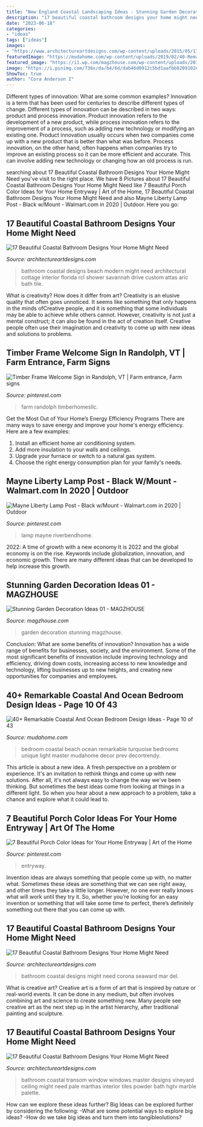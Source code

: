 ```yaml
---
title: "New England Coastal Landscaping Ideas - Stunning Garden Decoration Ideas 01"
description: "17 beautiful coastal bathroom designs your home might need"
date: "2023-06-18"
categories:
- "ideas"
tags: ["ideas"]
images:
- "https://www.architectureartdesigns.com/wp-content/uploads/2015/05/17-Beautiful-Coastal-Bathroom-Designs-Your-Home-Might-Need-13-630x917.jpg"
featuredImage: "https://mudahome.com/wp-content/uploads/2019/02/40-Remarkable-Coastal-And-Ocean-Bedroom-Design-Ideas-12.jpg"
featured_image: "https://i1.wp.com/magzhouse.com/wp-content/uploads/2019/10/Stunning-Garden-Decoration-Ideas-01.jpg?fit=1024%2C1821&amp;ssl=1"
image: "https://i.pinimg.com/736x/da/b4/6d/dab46d0912c5bd1aafbb8209102ed610.jpg"
ShowToc: true
author: "Cora Anderson I"
---
```



Different types of innovation: What are some common examples?
Innovation is a term that has been used for centuries to describe different types of change. Different types of innovation can be described in two ways: product and process innovation. Product innovation refers to the development of a new product, while process innovation refers to the improvement of a process, such as adding new technology or modifying an existing one. 
Product innovation usually occurs when two companies come up with a new product that is better than what was before. Process innovation, on the other hand, often happens when companies try to improve an existing process so it can be more efficient and accurate. This can involve adding new technology or changing how an old process is run.

	

		
searching about 17 Beautiful Coastal Bathroom Designs Your Home Might Need you've visit to the right place. We have 8 Pictures about 17 Beautiful Coastal Bathroom Designs Your Home Might Need like 7 Beautiful Porch Color Ideas for Your Home Entryway | Art of the Home, 17 Beautiful Coastal Bathroom Designs Your Home Might Need and also Mayne Liberty Lamp Post - Black w/Mount - Walmart.com in 2020 | Outdoor. Here you go:
		
    
## 17 Beautiful Coastal Bathroom Designs Your Home Might Need

<img loading=lazy src="https://www.architectureartdesigns.com/wp-content/uploads/2015/05/17-Beautiful-Coastal-Bathroom-Designs-Your-Home-Might-Need-11-630x945.jpg" onerror="this.onerror=null;this.src='https://tse1.mm.bing.net/th?id=OIP.N3AsHfLcB6wqfDcRjahOuAHaLH&amp;pid=15.1';" alt="17 Beautiful Coastal Bathroom Designs Your Home Might Need">

_Source: architectureartdesigns.com_

>bathroom coastal designs beach modern might need architectural cottage interior florida rcl shower savannah drive custom attas aric bath tile. 

	

What is creativity? How does it differ from art?
Creativity is an elusive quality that often goes unnoticed. It seems like something that only happens in the minds ofCreative people, and it is something that some individuals may be able to achieve while others cannot. However, creativity is not just a mental construct; it can also be found in the act of creation itself. Creative people often use their imagination and creativity to come up with new ideas and solutions to problems.

    
## Timber Frame Welcome Sign In Randolph, VT | Farm Entrance, Farm Signs

<img loading=lazy src="https://i.pinimg.com/736x/00/3f/22/003f227394679b9d56f07fdb01c804ac.jpg" onerror="this.onerror=null;this.src='https://tse1.mm.bing.net/th?id=OIP.FaFSfyjc0elbkrZVvNffnAHaFi&amp;pid=15.1';" alt="Timber Frame Welcome Sign in Randolph, VT | Farm entrance, Farm signs">

_Source: pinterest.com_

>farm randolph timberhomesllc. 

	

Get the Most Out of Your Home’s Energy Efficiency Programs
There are many ways to save energy and improve your home's energy efficiency. Here are a few examples:
1. Install an efficient home air conditioning system.
2. Add more insulation to your walls and ceilings.
3. Upgrade your furnace or switch to a natural gas system.
4. Choose the right energy consumption plan for your family's needs.

    
## Mayne Liberty Lamp Post - Black W/Mount - Walmart.com In 2020 | Outdoor

<img loading=lazy src="https://i.pinimg.com/736x/da/b4/6d/dab46d0912c5bd1aafbb8209102ed610.jpg" onerror="this.onerror=null;this.src='https://tse2.mm.bing.net/th?id=OIP.-U0mVpbuW4mKym7zj_ooTwHaLH&amp;pid=15.1';" alt="Mayne Liberty Lamp Post - Black w/Mount - Walmart.com in 2020 | Outdoor">

_Source: pinterest.com_

>lamp mayne riverbendhome. 

	

2022: A time of growth with a new economy
It is 2022 and the global economy is on the rise. Keywords include globalization, innovation, and economic growth. There are many different ideas that can be developed to help increase this growth.

    
## Stunning Garden Decoration Ideas 01 - MAGZHOUSE

<img loading=lazy src="https://i1.wp.com/magzhouse.com/wp-content/uploads/2019/10/Stunning-Garden-Decoration-Ideas-01.jpg?fit=1024%2C1821&amp;ssl=1" onerror="this.onerror=null;this.src='https://tse2.mm.bing.net/th?id=OIP.kKOIoIYev5FjHBmiSrc1eQHaNK&amp;pid=15.1';" alt="Stunning Garden Decoration Ideas 01 - MAGZHOUSE">

_Source: magzhouse.com_

>garden decoration stunning magzhouse. 

	

Conclusion: What are some benefits of innovation?
Innovation has a wide range of benefits for businesses, society, and the environment. Some of the most significant benefits of innovation include improving technology and efficiency, driving down costs, increasing access to new knowledge and technology, lifting businesses up to new heights, and creating new opportunities for companies and employees.

    
## 40+ Remarkable Coastal And Ocean Bedroom Design Ideas - Page 10 Of 43

<img loading=lazy src="https://mudahome.com/wp-content/uploads/2019/02/40-Remarkable-Coastal-And-Ocean-Bedroom-Design-Ideas-12.jpg" onerror="this.onerror=null;this.src='https://tse1.mm.bing.net/th?id=OIP.43v8YLbR20qmIsZrKFcnGQHaK9&amp;pid=15.1';" alt="40+ Remarkable Coastal And Ocean Bedroom Design Ideas - Page 10 of 43">

_Source: mudahome.com_

>bedroom coastal beach ocean remarkable turquoise bedrooms unique light master mudahome decor prev decortrendy. 

	

This article is about a new idea. A fresh perspective on a problem or experience. It's an invitation to rethink things and come up with new solutions. After all, it's not always easy to change the way we've been thinking. But sometimes the best ideas come from looking at things in a different light. So when you hear about a new approach to a problem, take a chance and explore what it could lead to.

    
## 7 Beautiful Porch Color Ideas For Your Home Entryway | Art Of The Home

<img loading=lazy src="https://i.pinimg.com/736x/e2/df/33/e2df330e473dfe2738f2c70abd4e5f9e.jpg" onerror="this.onerror=null;this.src='https://tse4.mm.bing.net/th?id=OIP.Q4K4kjtCghev6KgnCnz3ogHaJ3&amp;pid=15.1';" alt="7 Beautiful Porch Color Ideas for Your Home Entryway | Art of the Home">

_Source: pinterest.com_

>entryway. 

	

Invention ideas are always something that people come up with, no matter what. Sometimes these ideas are something that we can see right away, and other times they take a little longer. However, no one ever really knows what will work until they try it. So, whether you’re looking for an easy invention or something that will take some time to perfect, there’s definitely something out there that you can come up with.

    
## 17 Beautiful Coastal Bathroom Designs Your Home Might Need

<img loading=lazy src="https://www.architectureartdesigns.com/wp-content/uploads/2015/05/17-Beautiful-Coastal-Bathroom-Designs-Your-Home-Might-Need-14-630x948.jpg" onerror="this.onerror=null;this.src='https://tse4.mm.bing.net/th?id=OIP.YxyX5_Sr-ac6aV3_FHoHlgHaLJ&amp;pid=15.1';" alt="17 Beautiful Coastal Bathroom Designs Your Home Might Need">

_Source: architectureartdesigns.com_

>bathroom coastal designs might need corona seaward mar del. 

	

What is creative art?
Creative art is a form of art that is inspired by nature or real-world events. It can be done in any medium, but often involves combining art and science to create something new. Many people see creative art as the next step up in the artist hierarchy, after traditional painting and sculpture.

    
## 17 Beautiful Coastal Bathroom Designs Your Home Might Need

<img loading=lazy src="https://www.architectureartdesigns.com/wp-content/uploads/2015/05/17-Beautiful-Coastal-Bathroom-Designs-Your-Home-Might-Need-13-630x917.jpg" onerror="this.onerror=null;this.src='https://tse1.mm.bing.net/th?id=OIP._nrrVw8MmrwVlNni5fonjAHaKx&amp;pid=15.1';" alt="17 Beautiful Coastal Bathroom Designs Your Home Might Need">

_Source: architectureartdesigns.com_

>bathroom coastal transom window windows master designs vineyard ceiling might need pale marthas interior tiles powder bath hgtv marble palette. 

	

How can we explore these ideas further?
Big Ideas can be explored further by considering the following: 
-What are some potential ways to explore big ideas? 
-How do we take big ideas and turn them into tangibleolutions?

